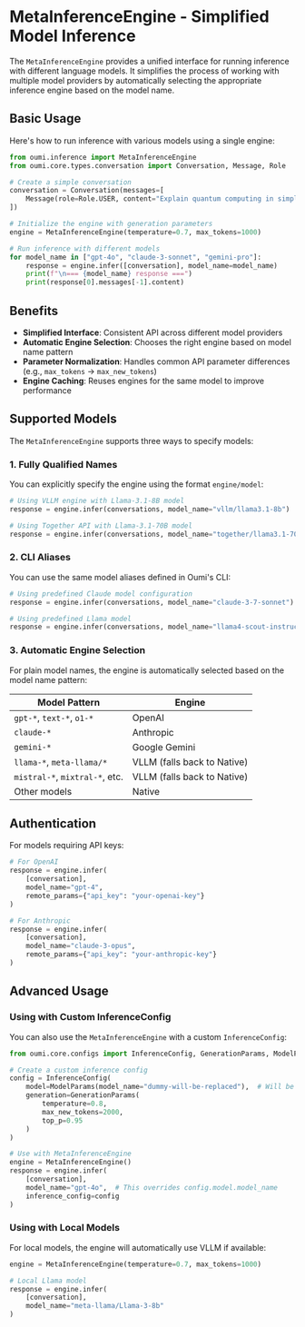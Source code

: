 # MetaInferenceEngine - Simplified Model Inference

The `MetaInferenceEngine` provides a unified interface for running inference with different language models. It simplifies the process of working with multiple model providers by automatically selecting the appropriate inference engine based on the model name.

## Basic Usage

Here's how to run inference with various models using a single engine:

```python
from oumi.inference import MetaInferenceEngine
from oumi.core.types.conversation import Conversation, Message, Role

# Create a simple conversation
conversation = Conversation(messages=[
    Message(role=Role.USER, content="Explain quantum computing in simple terms.")
])

# Initialize the engine with generation parameters
engine = MetaInferenceEngine(temperature=0.7, max_tokens=1000)

# Run inference with different models
for model_name in ["gpt-4o", "claude-3-sonnet", "gemini-pro"]:
    response = engine.infer([conversation], model_name=model_name)
    print(f"\n=== {model_name} response ===")
    print(response[0].messages[-1].content)
```

## Benefits

- **Simplified Interface**: Consistent API across different model providers
- **Automatic Engine Selection**: Chooses the right engine based on model name pattern
- **Parameter Normalization**: Handles common API parameter differences (e.g., `max_tokens` → `max_new_tokens`)
- **Engine Caching**: Reuses engines for the same model to improve performance

## Supported Models

The `MetaInferenceEngine` supports three ways to specify models:

### 1. Fully Qualified Names

You can explicitly specify the engine using the format `engine/model`:

```python
# Using VLLM engine with Llama-3.1-8B model
response = engine.infer(conversations, model_name="vllm/llama3.1-8b")

# Using Together API with Llama-3.1-70B model
response = engine.infer(conversations, model_name="together/llama3.1-70b")
```

### 2. CLI Aliases

You can use the same model aliases defined in Oumi's CLI:

```python
# Using predefined Claude model configuration
response = engine.infer(conversations, model_name="claude-3-7-sonnet")

# Using predefined Llama model 
response = engine.infer(conversations, model_name="llama4-scout-instruct")
```

### 3. Automatic Engine Selection

For plain model names, the engine is automatically selected based on the model name pattern:

| Model Pattern | Engine |
|---------------|--------|
| `gpt-*`, `text-*`, `o1-*` | OpenAI |
| `claude-*` | Anthropic |
| `gemini-*` | Google Gemini |
| `llama-*`, `meta-llama/*` | VLLM (falls back to Native) |
| `mistral-*`, `mixtral-*`, etc. | VLLM (falls back to Native) |
| Other models | Native |

## Authentication

For models requiring API keys:

```python
# For OpenAI
response = engine.infer(
    [conversation], 
    model_name="gpt-4", 
    remote_params={"api_key": "your-openai-key"}
)

# For Anthropic
response = engine.infer(
    [conversation], 
    model_name="claude-3-opus", 
    remote_params={"api_key": "your-anthropic-key"}
)
```

## Advanced Usage

### Using with Custom InferenceConfig

You can also use the `MetaInferenceEngine` with a custom `InferenceConfig`:

```python
from oumi.core.configs import InferenceConfig, GenerationParams, ModelParams

# Create a custom inference config
config = InferenceConfig(
    model=ModelParams(model_name="dummy-will-be-replaced"),  # Will be replaced with model_name
    generation=GenerationParams(
        temperature=0.8,
        max_new_tokens=2000,
        top_p=0.95
    )
)

# Use with MetaInferenceEngine
engine = MetaInferenceEngine()
response = engine.infer(
    [conversation],
    model_name="gpt-4o",  # This overrides config.model.model_name
    inference_config=config
)
```

### Using with Local Models

For local models, the engine will automatically use VLLM if available:

```python
engine = MetaInferenceEngine(temperature=0.7, max_tokens=1000)

# Local Llama model
response = engine.infer(
    [conversation],
    model_name="meta-llama/Llama-3-8b"
)
```